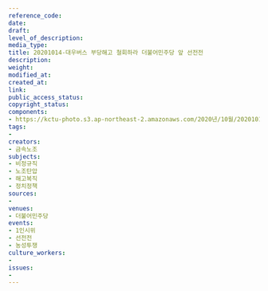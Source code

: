 ```yaml
---
reference_code: 
date: 
draft: 
level_of_description: 
media_type: 
title: 20201014-대우버스 부당해고 철회하라 더불어민주당 앞 선전전
description: 
weight: 
modified_at: 
created_at: 
link: 
public_access_status: 
copyright_status: 
components:
- https://kctu-photo.s3.ap-northeast-2.amazonaws.com/2020년/10월/20201014-대우버스+부당해고+철회하라+더불어민주당+앞+선전전/_PIG6757.jpg
tags:
- 
creators:
- 금속노조
subjects:
- 비정규직
- 노조탄압
- 해고복직
- 정치정책
sources:
- 
venues:
- 더불어민주당
events:
- 1인시위
- 선전전
- 농성투쟁
culture_workers:
- 
issues:
- 
---
```

